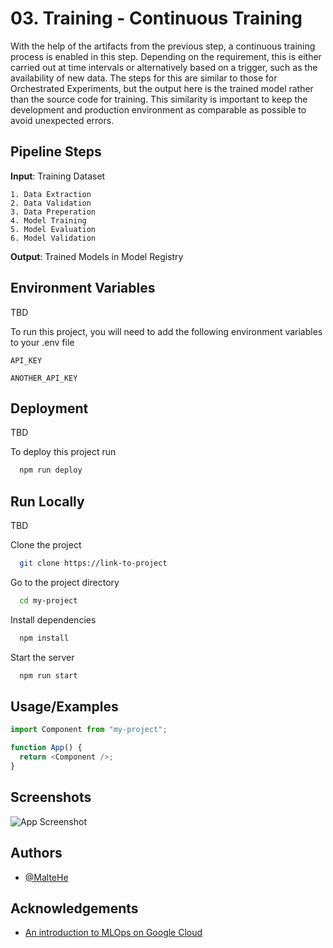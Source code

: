 # 03. Training - Continuous Training

With the help of the artifacts from the previous step, a continuous training process is enabled in this step. Depending on the requirement, this is either carried out at time intervals or alternatively based on a trigger, such as the availability of new data. The steps for this are similar to those for Orchestrated Experiments, but the output here is the trained model rather than the source code for training. This similarity is important to keep the development and production environment as comparable as possible to avoid unexpected errors.

## Pipeline Steps

**Input**: Training Dataset

    1. Data Extraction
    2. Data Validation
    3. Data Preperation
    4. Model Training
    5. Model Evaluation
    6. Model Validation

**Output**: Trained Models in Model Registry

## Environment Variables

TBD

To run this project, you will need to add the following environment variables to your .env file

`API_KEY`

`ANOTHER_API_KEY`

## Deployment

TBD

To deploy this project run

```bash
  npm run deploy
```

## Run Locally

TBD

Clone the project

```bash
  git clone https://link-to-project
```

Go to the project directory

```bash
  cd my-project
```

Install dependencies

```bash
  npm install
```

Start the server

```bash
  npm run start
```

## Usage/Examples

```javascript
import Component from "my-project";

function App() {
  return <Component />;
}
```

## Screenshots

![App Screenshot](https://via.placeholder.com/468x300?text=App+Screenshot+Here)

## Authors

- [@MalteHe](https://github.com/MalteHe)

## Acknowledgements

- [An introduction to MLOps on Google Cloud](https://www.youtube.com/watch?v=6gdrwFMaEZ0)
